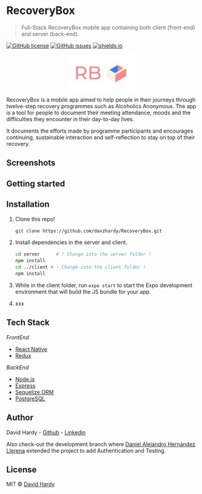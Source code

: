 # RecoveryBox
> Full-Stack RecoveryBox mobile app containing both client (front-end) and server (back-end).


[![GitHub license](https://img.shields.io/github/license/davzhardy/RecoveryBox)](https://github.com/davzhardy/RecoveryBox/blob/master/LICENSE)
[![GitHub issues](https://img.shields.io/github/issues/davzhardy/RecoveryBox)](https://GitHub.com/davzhardy/RecoveryBox/issues)
[![shields.io](https://img.shields.io/badge/made%20with-💕-blue?style=flat-square)](https://shields.io)

<p align="center">
  <img src="./client/assets/logo.jpeg" />
</p>

RecoveryBox is a mobile app aimed to help people in their journeys through twelve-step recovery programmes such as Alcoholics Anonymous. The app is a tool for people to document their meeting attendance, moods and the difficulties they encounter in their day-to-day lives. 

It documents the efforts made by programme participants and encourages continuing, sustainable interaction and self-reflection to stay on top of their recovery.

## Screenshots


## Getting started


## Installation

1. Clone this repo!

   ```bash
   git clone https://github.com/davzhardy/RecoveryBox.git
   ```

2. Install dependencies in the server and client.

   ```bash
   cd server      # ! Change into the server folder !
   npm install
   cd ../client	# ! Change into the client folder !
   npm install
   ```

3. While in the client folder, run ````expo start```` to start the Expo development environment that will build the JS bundle for your app.

4. xxx

## Tech Stack

*FrontEnd*
* [React Native](https://facebook.github.io/react-native/) 
* [Redux](https://redux.js.org/)

*BackEnd*
* [Node.js](https://nodejs.org/)
* [Express](https://expressjs.com)
* [Sequelize ORM](https://sequelize.org)
* [PostgreSQL](https://www.postgresql.org)

## Author

David Hardy - [Github](https://github.com/davzhardy) - [Linkedin](www.linkedin.com/in/david-hardy50) 

Also check-out the development branch where [Daniel Alejandro Hernández Llerena](https://github.com/llere-alt) extended the project to add Authentication and Testing.

## License

MIT © [David Hardy](https://github.com/davzhardy)
